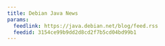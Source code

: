 ```yaml
---
title: Debian Java News
params:
  feedlink: https://java.debian.net/blog/feed.rss
  feedid: 3154ce99b9dd2d8cd2f7b5cd04bd99b1
---
```

